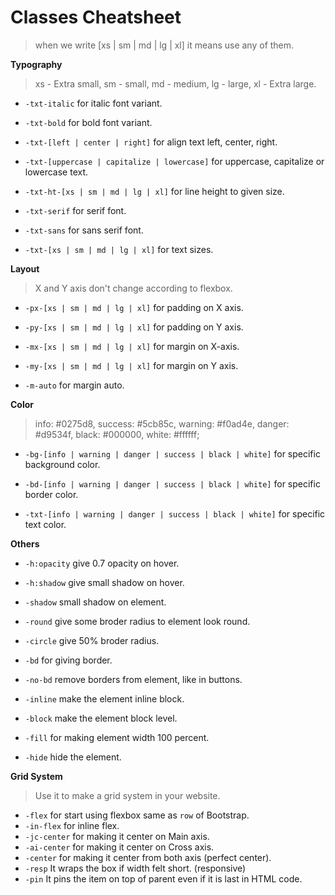 # Classes Cheatsheet

> when we write [xs | sm | md | lg | xl] it means use any of them.

**Typography**

> xs - Extra small, sm - small, md - medium, lg - large, xl - Extra large.

- `-txt-italic` for italic font variant.

- `-txt-bold` for bold font variant.

- `-txt-[left | center | right]` for align text left, center, right.

- `-txt-[uppercase | capitalize | lowercase]` for uppercase, capitalize or lowercase text.

- `-txt-ht-[xs | sm | md | lg | xl]` for line height to given size.

- `-txt-serif` for serif font.

- `-txt-sans` for sans serif font.

- `-txt-[xs | sm | md | lg | xl]` for text sizes.

**Layout**

> X and Y axis don't change according to flexbox.

- `-px-[xs | sm | md | lg | xl]` for padding on X axis.

- `-py-[xs | sm | md | lg | xl]` for padding on Y axis.

- `-mx-[xs | sm | md | lg | xl]` for margin on X-axis.

- `-my-[xs | sm | md | lg | xl]` for margin on Y axis.

- `-m-auto` for margin auto.

**Color**

> info:  #0275d8, success:  #5cb85c, warning: #f0ad4e, danger: #d9534f, black: #000000, white: #ffffff;

- `-bg-[info | warning | danger | success | black | white]` for specific background color.

- `-bd-[info | warning | danger | success | black | white]` for specific border color.

- `-txt-[info | warning | danger | success | black | white]` for specific text color.

**Others**

- `-h:opacity` give 0.7 opacity on hover.

- `-h:shadow` give small shadow on hover.

- `-shadow` small shadow on element.

- `-round` give some broder radius to element look round.

- `-circle` give 50% broder radius.

- `-bd` for giving border.

- `-no-bd` remove borders from element, like in buttons.

- `-inline` make the element inline block.

- `-block` make the element block level.

- `-fill` for making element width 100 percent.

- `-hide` hide the element.

**Grid System**
> Use it to make a grid system in your website.

- `-flex` for start using flexbox same as `row` of Bootstrap.
- `-in-flex` for inline flex.
- `-jc-center` for making it center on Main axis.
- `-ai-center` for making it center on Cross axis.
- `-center` for making it center from both axis (perfect center).
- `-resp` It wraps the box if width felt short. (responsive)
- `-pin` It pins the item on top of parent even if it is last in HTML code.
